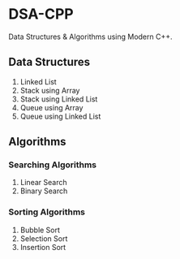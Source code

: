 # DSA-CPP
Data Structures &amp; Algorithms using Modern C++.

## Data Structures

1. Linked List
2. Stack using Array
3. Stack using Linked List
4. Queue using Array
5. Queue using Linked List

## Algorithms

### Searching Algorithms

1. Linear Search
2. Binary Search

### Sorting Algorithms

1. Bubble Sort
2. Selection Sort
3. Insertion Sort
